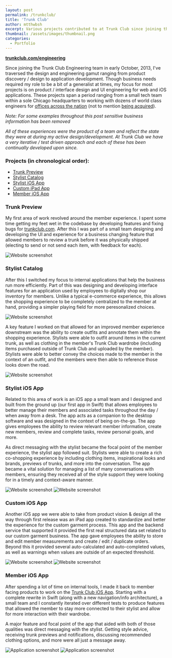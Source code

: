 ```yaml
---
layout: post
permalink: /trunkclub/
title: 'Trunk Club'
author: mtthwbsh
excerpt: Various projects contributed to at Trunk Club since joining the engineering team as a software designer & engineer in October, 2013
thumbnail: /assets/images/thumbnail.png
categories:
  - Portfolio
---
```

[**trunkclub.com/engineering**][link1]

Since joining the Trunk Club Engineering team in early October, 2013, I've traversed the design and engineering gamut ranging from product discovery / design to application development. Though business needs required my role to be a bit of a generalist at times, my focus for most projects is on product / interface design and UI engineering for web and iOS applications. These projects span a period ranging from a small tech team within a sole Chicago headquarters to working with dozens of world class engineers for [offices across the nation][link3] (not to mention [being acquired][link2]).

_Note: For some examples throughout this post sensitive business information has been removed_

_All of these experiences were the product of a team and reflect the state they were at during my active design/development. At Trunk Club we have a very iterative / test driven approach and each of these has been continually developed upon since._

<div class="spacer half"></div>

### Projects (in chronological order):

<div class="spacer half"></div>

- [Trunk Preview](#TrunkPreview)
- [Stylist Catalog](#StylistCatalog)
- [Stylist iOS App](#StylistiOSApp)
- [Custom iPad App](#CustomiPadApp)
- [Member iOS App](#MemberiOSApp)

<div id="TrunkPreview" class="spacer"></div>

### Trunk Preview

My first area of work revolved around the member experience. I spent some time getting my feet wet in the codebase by developing features and fixing bugs for [trunkclub.com][link4]. After this I was part of a small team designing and developing the UI and experience for a business changing feature that allowed members to review a trunk before it was physically shipped (electing to send or not send each item, with feedback for each).

![Website screenshot][image1]

<div id="StylistCatalog" class="spacer"></div>

### Stylist Catalog

After this I switched my focus to internal applications that help the business run more efficiently. Part of this was designing and developing interface features for an application used by employees to digitally shop our inventory for members. Unlike a typical e-commerce experience, this allows the shopping experience to be completely centralized to the member at hand, providing a simpler playing field for more peresonalized choices.

![Website screenshot][image2]

A key feature I worked on that allowed for an improved member experience downstream was the ability to create outfits and annotate them within the shopping experience. Stylists were able to outfit around items in the current trunk, as well as clothing in the member's Trunk Club wardrobe (including items purchased outside of Trunk Club and uploaded by the member). Stylists were able to better convey the choices made to the member in the context of an outfit, and the members were then able to reference those looks down the road.

![Website screenshot][image3]

<div id="StylistiOSApp" class="spacer"></div>

### Stylist iOS App

Related to this area of work is an iOS app a small team and I designed and built from the ground up (our first app in Swift) that allows employees to better manage their members and associated tasks throughout the day / when away from a desk. The app acts as a companion to the desktop software and was designed in the context of being on-the-go. The app gives employees the ability to review relevant member information, create new members, review and complete tasks, review personal goals, and more.

As direct messaging with the stylist became the focal point of the member experience, the stylist app followed suit. Stylists were able to create a rich co-shopping experience by including clothing items, inspirational looks and brands, previews of trunks, and more into the conversation. The app became a vital solution for managing a list of many conversations with members, ensuring they received all of the style support they were looking for in a timely and context-aware manner.

![Website screenshot][image4]
![Website screenshot][image5]

<div id="CustomiPadApp" class="spacer"></div>

### Custom iOS App

Another iOS app we were able to take from product vision & design all the way through first release was an iPad app created to standardize and better the experience for the custom garment process. This app and the backend service that supported it provided the first real structured data set related to our custom garment business. The app gave employees the ability to store and edit member measurements and create / edit / duplicate orders. Beyond this it provided several auto-calculated and auto-completed values, as well as warnings when values are outside of an expected threshold.

![Website screenshot][image6]
![Website screenshot][image7]

<div id="MemberiOSApp" class="spacer"></div>

### Member iOS App

After spending a lot of time on internal tools, I made it back to member facing products to work on the [Trunk Club iOS App][link5]. Starting with a complete rewrite in Swift (along with a new navigation/info architecture), a small team and I constantly iterated over different tests to produce features that allowed the member to stay more connected to their stylist and allow for more interaction with their wardrobe.

A major feature and focal point of the app that aided with both of those qualities was direct messaging with the stylist. Getting style advice, receiving trunk previews and notifications, discussing recommended clothing options, and more were all just a message away.

![Application screenshot][image8]
![Application screenshot][image9]

<!-- Links -->
[link1]:			https://trunkclub.com/engineering
[link2]:			http://techcrunch.com/2014/07/31/nordstrom-acquires-mens-shopping-service-trunk-club/
[link3]:			https://www.trunkclub.com/locations
[link4]:			https://www.trunkclub.com/
[link5]:			https://itunes.apple.com/us/app/trunk-club-mens-clothing-service/id635441999?mt=8


<!-- Images -->
[image1]: 			/assets/images/trunk-preview.png
[image2]: 			/assets/images/catalog.png
[image3]: 			/assets/images/outfitting.png
[image4]: 			/assets/images/stylist1.png
[image5]: 			/assets/images/stylist2.png
[image6]: 			/assets/images/custom1.png
[image7]: 			/assets/images/custom2.png
[image8]: 			/assets/images/member-stylist.png
[image9]: 			/assets/images/member-wardrobe.png
